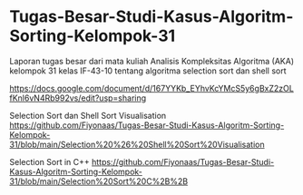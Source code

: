 # Tugas-Besar-Studi-Kasus-Algoritm-Sorting-Kelompok-31
Laporan tugas besar dari mata kuliah Analisis Kompleksitas Algoritma (AKA) kelompok 31 kelas IF-43-10 tentang algoritma selection sort dan shell sort

https://docs.google.com/document/d/167YYKb_EYhvKcYMcS5y6gBxZ2zOLfKnl6vN4Rb992vs/edit?usp=sharing


Selection Sort dan Shell Sort Visualisation
https://github.com/Fiyonaas/Tugas-Besar-Studi-Kasus-Algoritm-Sorting-Kelompok-31/blob/main/Selection%20%26%20Shell%20Sort%20Visualisation


Selection Sort in C++
https://github.com/Fiyonaas/Tugas-Besar-Studi-Kasus-Algoritm-Sorting-Kelompok-31/blob/main/Selection%20Sort%20C%2B%2B
